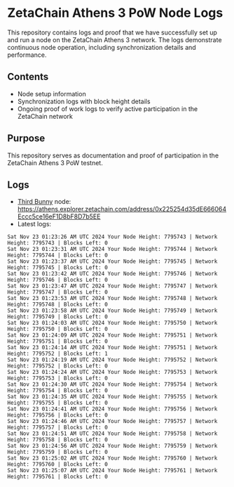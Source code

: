 # ZetaChain Athens 3 PoW Node Logs
This repository contains logs and proof that we have successfully set up and run a node on the ZetaChain Athens 3 network. The logs demonstrate continuous node operation, including synchronization details and performance.

## Contents
- Node setup information
- Synchronization logs with block height details
- Ongoing proof of work logs to verify active participation in the ZetaChain network

## Purpose
This repository serves as documentation and proof of participation in the ZetaChain Athens 3 PoW testnet.

## Logs

- [Third Bunny](https://thirdbunny.xyz/) node: https://athens.explorer.zetachain.com/address/0x225254d35dE666064Eccc5ce16eF1D8bF8D7b5EE
- Latest logs:
```
Sat Nov 23 01:23:26 AM UTC 2024 Your Node Height: 7795743 | Network Height: 7795743 | Blocks Left: 0
Sat Nov 23 01:23:31 AM UTC 2024 Your Node Height: 7795744 | Network Height: 7795744 | Blocks Left: 0
Sat Nov 23 01:23:37 AM UTC 2024 Your Node Height: 7795745 | Network Height: 7795745 | Blocks Left: 0
Sat Nov 23 01:23:42 AM UTC 2024 Your Node Height: 7795746 | Network Height: 7795746 | Blocks Left: 0
Sat Nov 23 01:23:47 AM UTC 2024 Your Node Height: 7795747 | Network Height: 7795747 | Blocks Left: 0
Sat Nov 23 01:23:53 AM UTC 2024 Your Node Height: 7795748 | Network Height: 7795748 | Blocks Left: 0
Sat Nov 23 01:23:58 AM UTC 2024 Your Node Height: 7795749 | Network Height: 7795749 | Blocks Left: 0
Sat Nov 23 01:24:03 AM UTC 2024 Your Node Height: 7795750 | Network Height: 7795750 | Blocks Left: 0
Sat Nov 23 01:24:09 AM UTC 2024 Your Node Height: 7795751 | Network Height: 7795751 | Blocks Left: 0
Sat Nov 23 01:24:14 AM UTC 2024 Your Node Height: 7795751 | Network Height: 7795752 | Blocks Left: 1
Sat Nov 23 01:24:19 AM UTC 2024 Your Node Height: 7795752 | Network Height: 7795752 | Blocks Left: 0
Sat Nov 23 01:24:24 AM UTC 2024 Your Node Height: 7795753 | Network Height: 7795753 | Blocks Left: 0
Sat Nov 23 01:24:30 AM UTC 2024 Your Node Height: 7795754 | Network Height: 7795754 | Blocks Left: 0
Sat Nov 23 01:24:35 AM UTC 2024 Your Node Height: 7795755 | Network Height: 7795755 | Blocks Left: 0
Sat Nov 23 01:24:41 AM UTC 2024 Your Node Height: 7795756 | Network Height: 7795756 | Blocks Left: 0
Sat Nov 23 01:24:46 AM UTC 2024 Your Node Height: 7795757 | Network Height: 7795757 | Blocks Left: 0
Sat Nov 23 01:24:51 AM UTC 2024 Your Node Height: 7795758 | Network Height: 7795758 | Blocks Left: 0
Sat Nov 23 01:24:56 AM UTC 2024 Your Node Height: 7795759 | Network Height: 7795759 | Blocks Left: 0
Sat Nov 23 01:25:02 AM UTC 2024 Your Node Height: 7795760 | Network Height: 7795760 | Blocks Left: 0
Sat Nov 23 01:25:07 AM UTC 2024 Your Node Height: 7795761 | Network Height: 7795761 | Blocks Left: 0
```
